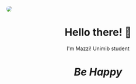 <img src="https://raw.githubusercontent.com/mazzi-ni/mazzi-ni/main/asstes/image.jpg" style="border-radius:50%;">
<h1 align='center'> Hello there! 👋</h1>
<p align='center'>I'm Mazzi! Unimib student </p>

<h1 align='center'><i>Be Happy</i></h1>
